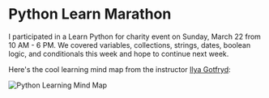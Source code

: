 # Python Learn Marathon

I participated in a Learn Python for charity event on Sunday, March 22 from 10 AM - 6 PM. We covered variables, collections, strings, dates, boolean logic, and conditionals this week and hope to continue next week.

Here's the cool learning mind map from the instructor [Ilya Gotfryd](https://github.com/ilyaGotfryd):

![Python Learning Mind Map](https://github.com/ilyaGotfryd/python-learn-marathon/raw/master/python-learn-marathon-mind-map.png)
